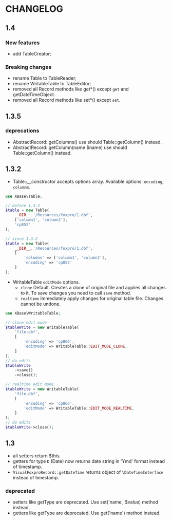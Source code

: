 # CHANGELOG

## 1.4

### New features

- add TableCreator;

### Breaking changes

- rename Table to TableReader;
- rename WritableTable to TableEditor;
- removed all Record methods like get*() except `get` and getDateTimeObject.
- removed all Record methods like set*() except `set`.


## 1.3.5

### deprecations
- AbstractRecord::getColumns() use should Table::getColumn() instead.
- AbstractRecord::getColumn(name $name) use should Table::getColumn() instead.


## 1.3.2

- Table::__constructor accepts options array. Available options: `encoding`, `columns`.

```php
use XBase\Table;

// before 1.3.2
$table = new Table(
    __DIR__.'/Resources/foxpro/1.dbf', 
    ['column1', 'column2'], 
    'cp852'
);

// since 1.3.2
$table = new Table(
    __DIR__.'/Resources/foxpro/1.dbf', 
    [
        'columns' => ['column1', 'column2'], 
        'encoding' => 'cp852'
    ]
);
```

- WritableTable `editMode` options.
    - `clone` Default. Creates a clone of original file and applies all changes to it. To save changes you need to call `save` method. 
    - `realtime` Immediately apply changes for original table file. Changes cannot be undone.

```php
use XBase\WritableTable;

// clone edit mode
$tableWrite = new WritableTable(
    'file.dbf', 
    [
        'encoding' => 'cp866',
        'editMode' => WritableTable::EDIT_MODE_CLONE,
    ]
);
// do edits
$tableWrite
    ->save()
    ->close();

// realtime edit mode
$tableWrite = new WritableTable(
    'file.dbf', 
    [
        'encoding' => 'cp866',
        'editMode' => WritableTable::EDIT_MODE_REALTIME,
    ]
);
// do edits
$tableWrite->close();
```


## 1.3

- all setters return $this.
- getters for type `D` (Date) now returns date string in 'Ymd' format instead of timestamp.
- `VisualFoxproRecord::getDateTime` returns object of `\DateTimeInterface` instead of timestamp.

### deprecated

- setters like getType are deprecated. Use set('name', $value) method instead.
- getters like getType are deprecated. Use get('name') method instead.